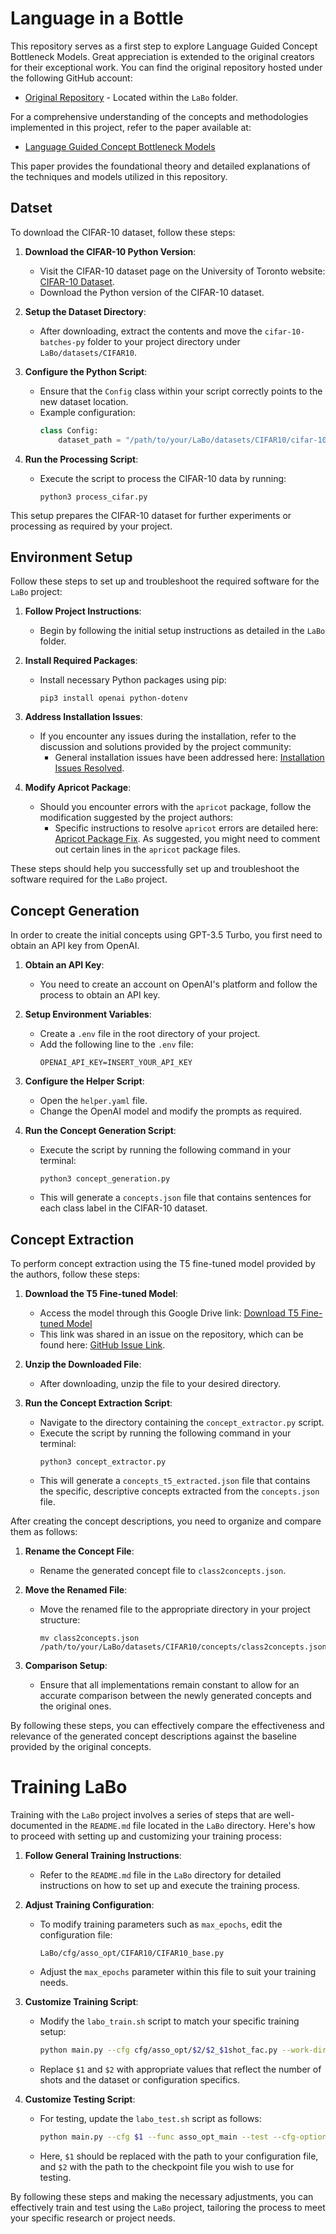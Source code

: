 # Language in a Bottle 

This repository serves as a first step to explore Language Guided Concept Bottleneck Models. Great appreciation is extended to the original creators for their exceptional work. You can find the original repository hosted under the following GitHub account:

- [Original Repository](https://github.com/YueYANG1996) - Located within the `LaBo` folder.

For a comprehensive understanding of the concepts and methodologies implemented in this project, refer to the paper available at:

- [Language Guided Concept Bottleneck Models](https://arxiv.org/abs/2211.11158)

This paper provides the foundational theory and detailed explanations of the techniques and models utilized in this repository.



## Datset
To download the CIFAR-10 dataset, follow these steps:

1. **Download the CIFAR-10 Python Version**:
   - Visit the CIFAR-10 dataset page on the University of Toronto website: [CIFAR-10 Dataset](https://www.cs.toronto.edu/~kriz/cifar.html).
   - Download the Python version of the CIFAR-10 dataset.

2. **Setup the Dataset Directory**:
   - After downloading, extract the contents and move the `cifar-10-batches-py` folder to your project directory under `LaBo/datasets/CIFAR10`.

3. **Configure the Python Script**:
   - Ensure that the `Config` class within your script correctly points to the new dataset location.
   - Example configuration:
     ```python
     class Config:
         dataset_path = "/path/to/your/LaBo/datasets/CIFAR10/cifar-10-batches-py/"
     ```

4. **Run the Processing Script**:
   - Execute the script to process the CIFAR-10 data by running:
     ```
     python3 process_cifar.py
     ```

This setup prepares the CIFAR-10 dataset for further experiments or processing as required by your project.

## Environment Setup
Follow these steps to set up and troubleshoot the required software for the `LaBo` project:

1. **Follow Project Instructions**:
   - Begin by following the initial setup instructions as detailed in the `LaBo` folder.

2. **Install Required Packages**:
   - Install necessary Python packages using pip:
     ```
     pip3 install openai python-dotenv
     ```

3. **Address Installation Issues**:
   - If you encounter any issues during the installation, refer to the discussion and solutions provided by the project community:
     - General installation issues have been addressed here: [Installation Issues Resolved](https://github.com/YueYANG1996/LaBo/issues/14#issuecomment-1847983397).

4. **Modify Apricot Package**:
   - Should you encounter errors with the `apricot` package, follow the modification suggested by the project authors:
     - Specific instructions to resolve `apricot` errors are detailed here: [Apricot Package Fix](https://github.com/YueYANG1996/LaBo/issues/1#issuecomment-1583107414). As suggested, you might need to comment out certain lines in the `apricot` package files.

These steps should help you successfully set up and troubleshoot the software required for the `LaBo` project.

## Concept Generation
In order to create the initial concepts using GPT-3.5 Turbo, you first need to obtain an API key from OpenAI.

1. **Obtain an API Key**:
   - You need to create an account on OpenAI's platform and follow the process to obtain an API key.

2. **Setup Environment Variables**:
   - Create a `.env` file in the root directory of your project.
   - Add the following line to the `.env` file:
     ```
     OPENAI_API_KEY=INSERT_YOUR_API_KEY
     ```

3. **Configure the Helper Script**:
   - Open the `helper.yaml` file.
   - Change the OpenAI model and modify the prompts as required.

4. **Run the Concept Generation Script**:
   - Execute the script by running the following command in your terminal:
     ```
     python3 concept_generation.py
     ```
   - This will generate a `concepts.json` file that contains sentences for each class label in the CIFAR-10 dataset.


## Concept Extraction
To perform concept extraction using the T5 fine-tuned model provided by the authors, follow these steps:

1. **Download the T5 Fine-tuned Model**:
   - Access the model through this Google Drive link: [Download T5 Fine-tuned Model](https://drive.google.com/file/d/1c1ax5J6gaItxHyIaTvuiduhSNB0LoVbn/view)
   - This link was shared in an issue on the repository, which can be found here: [GitHub Issue Link](https://github.com/YueYANG1996/LaBo/issues/22).

2. **Unzip the Downloaded File**:
   - After downloading, unzip the file to your desired directory.

3. **Run the Concept Extraction Script**:
   - Navigate to the directory containing the `concept_extractor.py` script.
   - Execute the script by running the following command in your terminal:
     ```
     python3 concept_extractor.py
     ```
   - This will generate a `concepts_t5_extracted.json` file that contains the specific, descriptive concepts extracted from the `concepts.json` file.

After creating the concept descriptions, you need to organize and compare them as follows:

1. **Rename the Concept File**:
   - Rename the generated concept file to `class2concepts.json`.

2. **Move the Renamed File**:
   - Move the renamed file to the appropriate directory in your project structure:
     ```
     mv class2concepts.json /path/to/your/LaBo/datasets/CIFAR10/concepts/class2concepts.json
     ```

3. **Comparison Setup**:
   - Ensure that all implementations remain constant to allow for an accurate comparison between the newly generated concepts and the original ones.

By following these steps, you can effectively compare the effectiveness and relevance of the generated concept descriptions against the baseline provided by the original concepts.

# Training LaBo
Training with the `LaBo` project involves a series of steps that are well-documented in the `README.md` file located in the `LaBo` directory. Here's how to proceed with setting up and customizing your training process:

1. **Follow General Training Instructions**:
   - Refer to the `README.md` file in the `LaBo` directory for detailed instructions on how to set up and execute the training process.

2. **Adjust Training Configuration**:
   - To modify training parameters such as `max_epochs`, edit the configuration file:
     ```
     LaBo/cfg/asso_opt/CIFAR10/CIFAR10_base.py
     ```
   - Adjust the `max_epochs` parameter within this file to suit your training needs.

3. **Customize Training Script**:
   - Modify the `labo_train.sh` script to match your specific training setup:
     ```bash
     python main.py --cfg cfg/asso_opt/$2/$2_$1shot_fac.py --work-dir exp/asso_opt/$2/$2_$1shot_fac --func asso_opt_main 
     ```
   - Replace `$1` and `$2` with appropriate values that reflect the number of shots and the dataset or configuration specifics.

4. **Customize Testing Script**:
   - For testing, update the `labo_test.sh` script as follows:
     ```bash
     python main.py --cfg $1 --func asso_opt_main --test --cfg-options bs=512 ckpt_path=$2
     ```
   - Here, `$1` should be replaced with the path to your configuration file, and `$2` with the path to the checkpoint file you wish to use for testing.

By following these steps and making the necessary adjustments, you can effectively train and test using the `LaBo` project, tailoring the process to meet your specific research or project needs.
